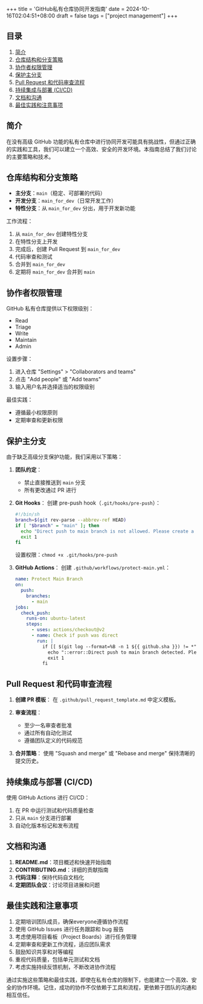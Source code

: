 +++
title = 'GitHub私有仓库协同开发指南'
date = 2024-10-16T02:04:51+08:00
draft = false
tags = ["project management"]
+++
## 目录
1. [简介](#简介)
2. [仓库结构和分支策略](#仓库结构和分支策略)
3. [协作者权限管理](#协作者权限管理)
4. [保护主分支](#保护主分支)
5. [Pull Request 和代码审查流程](#pull-request-和代码审查流程)
6. [持续集成与部署 (CI/CD)](#持续集成与部署-cicd)
7. [文档和沟通](#文档和沟通)
8. [最佳实践和注意事项](#最佳实践和注意事项)

## 简介
在没有高级 GitHub 功能的私有仓库中进行协同开发可能具有挑战性，但通过正确的实践和工具，我们可以建立一个高效、安全的开发环境。本指南总结了我们讨论的主要策略和技术。

## 仓库结构和分支策略
- **主分支**：`main`（稳定、可部署的代码）
- **开发分支**：`main_for_dev`（日常开发工作）
- **特性分支**：从 `main_for_dev` 分出，用于开发新功能

工作流程：
1. 从 `main_for_dev` 创建特性分支
2. 在特性分支上开发
3. 完成后，创建 Pull Request 到 `main_for_dev`
4. 代码审查和测试
5. 合并到 `main_for_dev`
6. 定期将 `main_for_dev` 合并到 `main`

## 协作者权限管理
GitHub 私有仓库提供以下权限级别：
- Read
- Triage
- Write
- Maintain
- Admin

设置步骤：
1. 进入仓库 "Settings" > "Collaborators and teams"
2. 点击 "Add people" 或 "Add teams"
3. 输入用户名并选择适当的权限级别

最佳实践：
- 遵循最小权限原则
- 定期审查和更新权限

## 保护主分支
由于缺乏高级分支保护功能，我们采用以下策略：

1. **团队约定**：
   - 禁止直接推送到 `main` 分支
   - 所有更改通过 PR 进行

2. **Git Hooks**：
   创建 pre-push hook（`.git/hooks/pre-push`）：

   ```bash
   #!/bin/sh
   branch=$(git rev-parse --abbrev-ref HEAD)
   if [ "$branch" = "main" ]; then
     echo "Direct push to main branch is not allowed. Please create a Pull Request."
     exit 1
   fi
   ```

   设置权限：`chmod +x .git/hooks/pre-push`

3. **GitHub Actions**：
   创建 `.github/workflows/protect-main.yml`：

   ```yaml
   name: Protect Main Branch
   on:
     push:
       branches:
         - main
   jobs:
     check_push:
       runs-on: ubuntu-latest
       steps:
         - uses: actions/checkout@v2
         - name: Check if push was direct
           run: |
             if [[ $(git log --format=%B -n 1 ${{ github.sha }}) != *"Merge pull request"* ]]; then
               echo "::error::Direct push to main branch detected. Please use Pull Requests."
               exit 1
             fi
   ```

## Pull Request 和代码审查流程
1. **创建 PR 模板**：
   在 `.github/pull_request_template.md` 中定义模板。

2. **审查流程**：
   - 至少一名审查者批准
   - 通过所有自动化测试
   - 遵循团队定义的代码规范

3. **合并策略**：
   使用 "Squash and merge" 或 "Rebase and merge" 保持清晰的提交历史。

## 持续集成与部署 (CI/CD)
使用 GitHub Actions 进行 CI/CD：

1. 在 PR 中运行测试和代码质量检查
2. 只从 `main` 分支进行部署
3. 自动化版本标记和发布流程

## 文档和沟通
1. **README.md**：项目概述和快速开始指南
2. **CONTRIBUTING.md**：详细的贡献指南
3. **代码注释**：保持代码自文档化
4. **定期团队会议**：讨论项目进展和问题

## 最佳实践和注意事项
1. 定期培训团队成员，确保everyone遵循协作流程
2. 使用 GitHub Issues 进行任务跟踪和 bug 报告
3. 考虑使用项目看板（Project Boards）进行任务管理
4. 定期审查和更新工作流程，适应团队需求
5. 鼓励知识共享和对等编程
6. 重视代码质量，包括单元测试和文档
7. 考虑实施持续反馈机制，不断改进协作流程

通过实施这些策略和最佳实践，即使在私有仓库的限制下，也能建立一个高效、安全的协作环境。记住，成功的协作不仅依赖于工具和流程，更依赖于团队的沟通和相互信任。